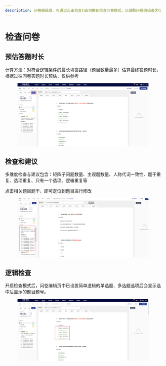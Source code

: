 ```yaml
---
description: 问卷编辑后，可通过点击检查tab切换到检查问卷模式，以辅助问卷编辑者优化题目内容与调研方法，从而提升问卷的回收率和答题质量。
---
```


# 检查问卷

## 预估答题时长

计算方法：对符合逻辑条件的最长填答路径（题目数量最多）估算最终答题时长，根据过往问卷答题时长预估，仅供参考

<figure><img src="../.gitbook/assets/image (1) (1) (1) (1) (1) (1) (1) (1) (1) (1) (1) (1).png" alt=""><figcaption></figcaption></figure>

## 检查和建议

多维度检查与建议包含：矩阵子问题数量、主观题数量、人称代词一致性、题干重复、选项重复、只有一个选项、逻辑重复等

点击相关题目题干，即可定位到题目进行修改

<figure><img src="../.gitbook/assets/image (39).png" alt=""><figcaption></figcaption></figure>



## 逻辑检查

开启检查模式后，问卷编辑页中已设置简单逻辑的单选题、多选题选项后会显示选中后显示的题目题号。



<figure><img src="../.gitbook/assets/image (2) (1) (1) (1) (1) (1) (1) (1) (1) (1) (1) (1).png" alt=""><figcaption></figcaption></figure>
